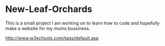 # New-Leaf-Orchards

This is a small project I am working on to learn how to code and hopefully make a website for my mums bussiness.

http://www.w3schools.com/tags/default.asp
